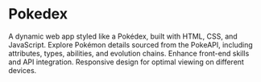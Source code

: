 # Pokedex
A dynamic web app styled like a Pokédex, built with HTML, CSS, and JavaScript. Explore Pokémon details sourced from the PokeAPI, including attributes, types, abilities, and evolution chains. Enhance front-end skills and API integration. Responsive design for optimal viewing on different devices.
